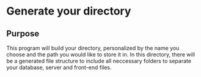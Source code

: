# Generate your directory

## Purpose

This program will build your directory, personalized by the name you choose and the path you would like to store it in. In this directory, there will be a generated file structure to include all neccessary folders to separate your database, server and front-end files. 